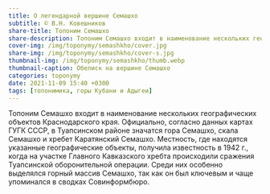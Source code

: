 ```yaml
---
title: О легендарной вершине Семашхо
subtitle: © В.Н. Ковешников
share-title: Топоним Семашхо
share-description: Топоним Семашхо входит в наименование нескольких географических объектов Краснодарского края. Официально, согласно данных картах ГУГК СССР, в Туапсинском районе значатся гора Семашхо, скала Семашхо и хребет Каратянский Семашхо.
cover-img: /img/toponymy/semashkho/cover.jpg
share-img: /img/toponymy/semashkho/cover-s.jpg
thumbnail-img: /img/toponymy/semashkho/thumb.webp
thumbnail-caption: Обелиск на вершине Семашхо
categories: toponymy
date: 2021-11-09 15:40 +0300
tags: [топонимика, горы Кубани и Адыгеи]
---
```

Топоним Семашхо входит в наименование нескольких географических объектов Краснодарского края. Официально, согласно данных картах ГУГК СССР, в Туапсинском районе значатся гора Семашхо, скала Семашхо и хребет Каратянский Семашхо. Местность, где находятся указанные географические объекты, получила известность в 1942 г., когда на участке Главного Кавказского хребта происходили сражения Туапсинской оборонительной операции. Среди них особенно выделялся горный массив Семашхо, так как он был ключевым и чаще упоминался в сводках Совинформбюро.